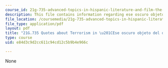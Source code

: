 ```yaml
---
course_id: 21g-735-advanced-topics-in-hispanic-literature-and-film-the-films-of-luis-bunuel-fall-2013
description: This file contains information regarding ese oscuro objeto del deseo.
file_location: /coursemedia/21g-735-advanced-topics-in-hispanic-literature-and-film-the-films-of-luis-bunuel-fall-2013/e84d3c9d2cc611c94cd12c5b9b4e966c_MIT21G_735F13_Terrorism.pdf
file_type: application/pdf
layout: pdf
title: "21G.735 Quotes about Terrorism in \u201CEse oscuro objeto del deseo\""
type: course
uid: e84d3c9d2cc611c94cd12c5b9b4e966c

---
```

None